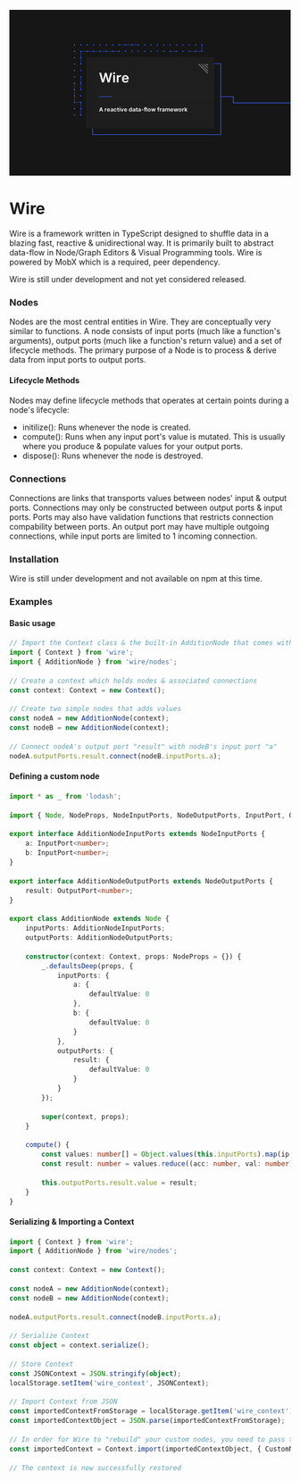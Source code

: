 ![Wire](banner.png)

# Wire

Wire is a framework written in TypeScript designed to shuffle data in a blazing fast, reactive & unidirectional way.
It is primarily built to abstract data-flow in Node/Graph Editors & Visual Programming tools. Wire is powered by MobX which is a required, peer dependency.

Wire is still under development and not yet considered released.

### Nodes

Nodes are the most central entities in Wire. They are conceptually very similar to functions. A node consists of
input ports (much like a function's arguments), output ports (much like a function's return value) and a set of lifecycle
methods. The primary purpose of a Node is to process & derive data from input ports to output ports.

#### Lifecycle Methods

Nodes may define lifecycle methods that operates at certain points during a node's lifecycle:

-   initilize(): Runs whenever the node is created.
-   compute(): Runs when any input port's value is mutated. This is usually where you produce & populate values for your output ports.
-   dispose(): Runs whenever the node is destroyed.

### Connections

Connections are links that transports values between nodes' input & output ports. Connections may only be constructed between
output ports & input ports. Ports may also have validation functions that restricts connection compability between ports.
An output port may have multiple outgoing connections, while input ports are limited to 1 incoming connection.

### Installation

Wire is still under development and not available on npm at this time.

### Examples

#### Basic usage

```typescript
// Import the Context class & the built-in AdditionNode that comes with Wire by default
import { Context } from 'wire';
import { AdditionNode } from 'wire/nodes';

// Create a context which holds nodes & associated connections
const context: Context = new Context();

// Create two simple nodes that adds values
const nodeA = new AdditionNode(context);
const nodeB = new AdditionNode(context);

// Connect nodeA's output port "result" with nodeB's input port "a"
nodeA.outputPorts.result.connect(nodeB.inputPorts.a);
```

#### Defining a custom node

```typescript
import * as _ from 'lodash';

import { Node, NodeProps, NodeInputPorts, NodeOutputPorts, InputPort, OutputPort, Context } from 'wire';

export interface AdditionNodeInputPorts extends NodeInputPorts {
    a: InputPort<number>;
    b: InputPort<number>;
}

export interface AdditionNodeOutputPorts extends NodeOutputPorts {
    result: OutputPort<number>;
}

export class AdditionNode extends Node {
    inputPorts: AdditionNodeInputPorts;
    outputPorts: AdditionNodeOutputPorts;

    constructor(context: Context, props: NodeProps = {}) {
        _.defaultsDeep(props, {
            inputPorts: {
                a: {
                    defaultValue: 0
                },
                b: {
                    defaultValue: 0
                }
            },
            outputPorts: {
                result: {
                    defaultValue: 0
                }
            }
        });

        super(context, props);
    }

    compute() {
        const values: number[] = Object.values(this.inputPorts).map(ip => ip.value);
        const result: number = values.reduce((acc: number, val: number) => acc + val, 0);

        this.outputPorts.result.value = result;
    }
}
```

#### Serializing & Importing a Context

```typescript
import { Context } from 'wire';
import { AdditionNode } from 'wire/nodes';

const context: Context = new Context();

const nodeA = new AdditionNode(context);
const nodeB = new AdditionNode(context);

nodeA.outputPorts.result.connect(nodeB.inputPorts.a);

// Serialize Context
const object = context.serialize();

// Store Context
const JSONContext = JSON.stringify(object);
localStorage.setItem('wire_context', JSONContext);

// Import Context from JSON
const importedContextFromStorage = localStorage.getItem('wire_context');
const importedContextObject = JSON.parse(importedContextFromStorage);

// In order for Wire to "rebuild" your custom nodes, you need to pass those node classes in an object when importing
const importedContext = Context.import(importedContextObject, { CustomNodeA, CustomNodeB });

// The context is now successfully restored
```
